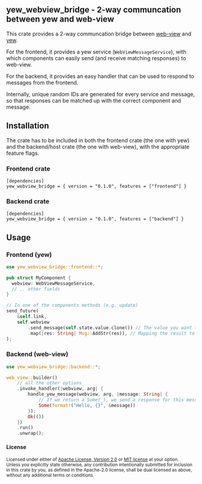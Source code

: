 ## yew_webview_bridge - 2-way communcation between yew and web-view

This crate provides a 2-way communcation bridge between [web-view](https://github.com/Boscop/web-view) and [yew](https://github.com/yewstack/yew).

For the frontend, it provides a yew service (`WebViewMessageService`), with which components can easily send (and receive matching responses) to web-view.

For the backend, it provides an easy handler that can be used to respond to messages from the frontend.

Internally, unique random IDs are generated for every service and message, so that responses can be matched up with the correct component and message.

## Installation

The crate has to be included in both the frontend crate (the one with yew) and the backend/host crate (the one with web-view), with the appropriate feature flags.

### Frontend crate

```
[dependencies]
yew_webview_bridge = { version = "0.1.0", features = ["frontend"] }
```

### Backend crate

```
[dependencies]
yew_webview_bridge = { version = "0.1.0", features = ["backend"] }
```

## Usage

### Frontend (yew)

```rust
use yew_webview_bridge::frontend::*;

pub struct MyComponent {
  webview: WebViewMessageService,
  // .. other fields
}

// In one of the components methods (e.g. update)
send_future(
    &self.link,
    self.webview
        .send_message(self.state.value.clone()) // The value you want to send
        .map(|res: String| Msg::AddStr(res)), // Mapping the result to a component Msg
);
```

### Backend (web-view)

```rust
use yew_webview_bridge::backend::*;

web_view::builder()
    // all the other options
    .invoke_handler(|webview, arg| {
        handle_yew_message(webview, arg, |message: String| {
            // If we return a Some(_), we send a response for this message
            Some(format!("Hello, {}", &message))
        });
        Ok(())
    })
    .run()
    .unwrap();
```

#### License

<sup>
Licensed under either of <a href="LICENSE-APACHE">Apache License, Version
2.0</a> or <a href="LICENSE-MIT">MIT license</a> at your option.
</sup>

<br>

<sub>
Unless you explicitly state otherwise, any contribution intentionally submitted
for inclusion in this crate by you, as defined in the Apache-2.0 license, shall
be dual licensed as above, without any additional terms or conditions.
</sub>
